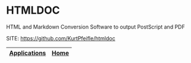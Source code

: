 # HTMLDOC
 
 HTML and Markdown Conversion Software to output PostScript and PDF
 
 SITE: https://github.com/KurtPfeifle/htmldoc

 | [Applications](https://portable-linux-apps.github.io/apps.html) | [Home](https://portable-linux-apps.github.io)
 | --- | --- |
